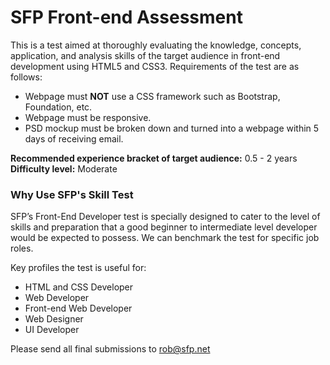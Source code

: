 # SFP Front-end Assessment
This is a test aimed at thoroughly evaluating the knowledge, concepts, application, and analysis skills of the target audience in front-end development using HTML5 and CSS3. Requirements of the test are as follows:
  - Webpage must **NOT** use a CSS framework such as Bootstrap, Foundation, etc.
  - Webpage must be responsive.
  - PSD mockup must be broken down and turned into a webpage within 5 days of receiving email.

**Recommended experience bracket of target audience:** 0.5 - 2 years
**Difficulty level:** Moderate

### Why Use SFP's Skill Test
SFP’s Front-End Developer test is specially designed to cater to the level of skills and preparation that a good beginner to intermediate level developer would be expected to possess. We can benchmark the test for specific job roles.

Key profiles the test is useful for:
  - HTML and CSS Developer
  - Web Developer
  - Front-end Web Developer
  - Web Designer
  - UI Developer

Please send all final submissions to rob@sfp.net
